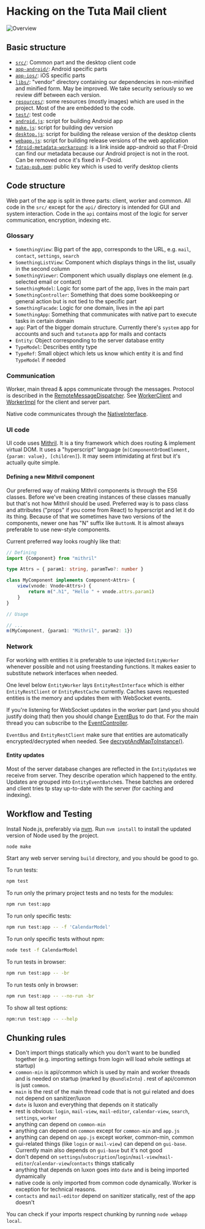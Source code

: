 # Hacking on the Tuta Mail client

![Overview](Overview.svg)

## Basic structure

* [`src/`](../src): Common part and the desktop client code
* [`app-android/`](../app-android): Android specific parts
* [`app-ios/`](../app-ios): iOS specific parts
* [`libs/`](../libs): "vendor" directory containing our dependencies in non-minified and minified form. May be improved.
  We take security seriously so we review diff between each version.
* [`resources/`](../resources): some resources (mostly images) which are used in the project. Most of the are embedded
  to the code.
* [`test/`](../test): test code
* [`android.js`](../android.js): script for building Android app
* [`make.js`](../make.js): script for building dev version
* [`desktop.js`](../desktop.js): script for building the release version of the desktop clients
* [`webapp.js`](../webapp.js): script for building release versions of the web application
* [`fdroid-metadata-workaround`](../fdroid-metadata-workaround): is a link inside app-android so that F-Droid can find
  our metadata because our Android project is not in the root. Can be removed once it's fixed in F-Droid.
* [`tutao-pub.pem`](../tutao-pub.pem): public key which is used to verify desktop clients

## Code structure

Web part of the app is split in three parts: client, worker and common. All code in the `src/` except for the `api/`
directory is intended for GUI and system interaction. Code in the `api`
contains most of the logic for server communication, encryption, indexing etc.

### Glossary

* `SomethingView`: Big part of the app, corresponds to the URL, e.g. `mail`, `contact`, `settings`, `search`
* `SomethingListView`: Component which displays things in the list, usually in the second column
* `SomethingViewer`: Component which usually displays one element (e.g. selected email or contact)
* `SomethingModel`: Logic for some part of the app, lives in the main part
* `SomethingController`: Something that does some bookkeeping or general action but is not tied to the specific part
* `SomethingFacade`: Logic for one domain, lives in the api part
* `SomethingApp`: Something that communicates with native part to execute tasks in certain domain
* `app`: Part of the bigger domain structure. Currently there's `system` app for accounts and such and
  `tutanota` app for mails and contacts
* `Entity`: Object corresponding to the server database entity
* `TypeModel`: Describes entity type
* `TypeRef`: Small object which lets us know which entity it is and find `TypeModel` if needed

### Communication

Worker, main thread & apps communicate through the messages. Protocol is described in the
[RemoteMessageDispatcher](../src/api/common/MessageDispatcher.js). See [WorkerClient](../src/api/main/WorkerClient.js)
and
[WorkerImpl](../src/api/worker/WorkerImpl.js) for the client and server part.

Native code communicates through the [NativeInterface](../src/native/common/NativeInterface.js).

### UI code

UI code uses [Mithril](http://mithril.js.org/). It is a tiny framework which does routing & implement virtual DOM. It
uses a "hyperscript" language (`m(ComponentOrDomElement, {param: value}, [children]`). It may seem intimidating at first
but it's actually quite simple.

#### Defining a new Mithril component

Our preferred way of making Mithril components is through the ES6 classes. Before we've been creating instances of these
classes manually but that's not how Mithril should be used. Preferred way is to pass class and attributes
("props" if you come from React) to hyperscript and let it do its thing. Because of that we sometimes have two versions
of the components, newer one has "N" suffix like `ButtonN`. It is almost always preferable to use new-style components.

Current preferred way looks roughly like that:

```typescript
// Defining
import {Component} from "mithril"

type Attrs = { param1: string, paramTwo?: number }

class MyComponent implements Component<Attrs> {
	view(vnode: Vnode<Attrs>) {
		return m(".h1", "Hello " + vnode.attrs.param1)
	}
}

// Usage

// ...
m(MyComponent, {param1: "Mithril", param2: 1})
```

### Network

For working with entities it is preferable to use injected `EntityWorker` whenever possible and not using freestanding
functions. It makes easier to substitute network interfaces when needed.

One level below `EntityWorker` lays `EntityRestInterface` which is either `EntityRestClient` or `EntityRestCache`
currently. Caches saves requested entities is the memory and updates them with WebSocket events.

If you're listening for WebSocket updates in the worker part (and you should justify doing that) then you should change
[EventBus](../src/api/worker/EventBusClient.js) to do that. For the main thread you can subscribe to the
[EventController](../src/api/main/EventController.js).

`EventBus` and `EntityRestClient` make sure that entities are automatically encrypted/decrypted when needed. See
[decryptAndMapToInstance()](../src/api/worker/crypto/CryptoFacade.js).

#### Entity updates

Most of the server database changes are reflected in the `EntityUpdate`s we receive from server. They describe operation
which happened to the entity. Updates are grouped into `EntityEventBatch`es. These batches are ordered and client tries
tp stay up-to-date with the server (for caching and indexing).

## Workflow and Testing

Install Node.js, preferably via [nvm](https://github.com/nvm-sh/nvm). Run `nvm install` to install the updated version of
Node used by the project.

```bash
node make
```

Start any web server serving `build` directory, and you should be good to go.

To run tests:

```bash
npm test
```

To run only the primary project tests and no tests for the modules:

```bash
npm run test:app
```

To run only specific tests:

```bash
npm run test:app -- -f 'CalendarModel'
```

To run only specific tests without npm:

```bash
node test -f CalendarModel
```

To run tests in browser:

```bash
npm run test:app -- -br
```

To run tests only in browser:

```bash
npm run test:app -- --no-run -br
```

To show all test options:

```bash
npm:run test:app -- --help
```

## Chunking rules

- Don't import things statically which you don't want to be bundled together (e.g. importing settings from login will
  load whole settings at startup)
- `common-min` is api/common which is used by main and worker threads and is needed on startup (marked by `@bundleInto`)
  . rest of api/common is just `common`.
- `main` is the rest of the main thread code that is not gui related and does not depend on sanitizer/luxon
- `date` is luxon and everything that depends on it statically
- rest is obvious: `login`, `mail-view`, `mail-editor`, `calendar-view`, `search`, `settings`, `worker`
- anything can depend on `common-min`
- anything can depend on `common` except for `common-min` and `app.js`
- anything can depend on `app.js` except worker, common-min, common
- gui-related things (like `login` or `mail-view`) can depend on `gui-base`. Currently main also depends on `gui-base`
  but it's not good
- don't depend on `settings`/`subscription`/`login`/`mail-view`/`mail-editor`/`calendar-view`/`contacts` things
  statically
- anything that depends on luxon goes into `date` and is being imported dynamically
- native code is only imported from common code dynamically. Worker is exception for technical reasons.
- `contacts` and `mail-editor` depend on sanitizer statically, rest of the app doesn't

You can check if your imports respect chunking by running `node webapp local`.